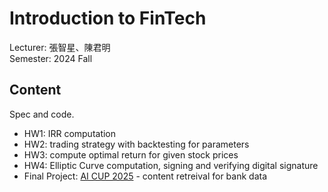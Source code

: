 # Introduction to FinTech
Lecturer: 張智星、陳君明\
Semester: 2024 Fall
## Content
Spec and code.
- HW1: IRR computation
- HW2: trading strategy with backtesting for parameters
- HW3: compute optimal return for given stock prices
- HW4: Elliptic Curve computation, signing and verifying digital signature
- Final Project: [AI CUP 2025](https://tbrain.trendmicro.com.tw/Competitions/Details/37) - content retreival for bank data